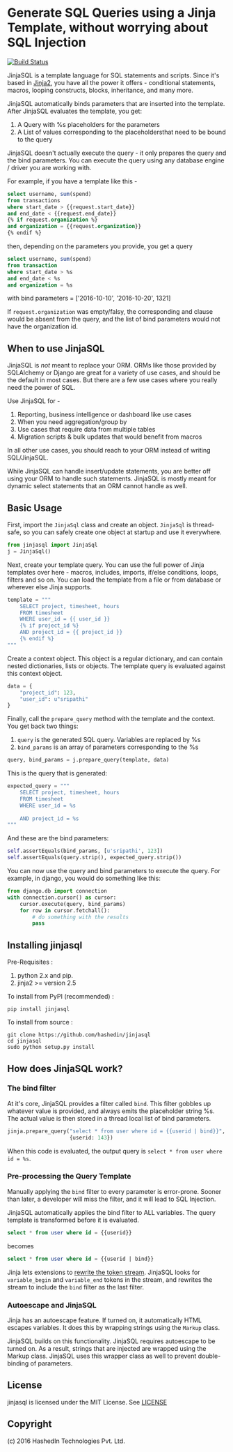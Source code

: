 # Generate SQL Queries using a Jinja Template, without worrying about SQL Injection #

[![Build Status](https://travis-ci.org/hashedin/jinjasql.svg?branch=master)](https://travis-ci.org/hashedin/jinjasql)

JinjaSQL is a template language for SQL statements and scripts. 
Since it's based in [Jinja2](http://jinja.pocoo.org/), 
you have all the power it offers - conditional statements, macros,
looping constructs, blocks, inheritance, and many more.

JinjaSQL automatically binds parameters that are inserted into the template.
After JinjaSQL evaluates the template, you get:

1. A Query with %s placeholders for the parameters
2. A List of values corresponding to the placeholdersthat need to be bound to the query

JinjaSQL doesn't actually execute the query - it only prepares the 
query and the bind parameters. You can execute the query using any 
database engine / driver you are working with.

For example, if you have a template like this -

```sql    
select username, sum(spend)
from transactions
where start_date > {{request.start_date}}
and end_date < {{request.end_date}}
{% if request.organization %}
and organization = {{request.organization}}
{% endif %}
```

then, depending on the parameters you provide, you get a query

```sql
select username, sum(spend)
from transaction
where start_date > %s
and end_date < %s
and organization = %s
```
with bind parameters = ['2016-10-10', '2016-10-20', 1321]

If `request.organization` was empty/falsy, the corresponding and clause
would be absent from the query, and the list of bind parameters
would not have the organization id.

## When to use JinjaSQL ##

JinjaSQL is *not* meant to replace your ORM. ORMs like those provided
by SQLAlchemy or Django are great for a variety of use cases, and should
be the default in most cases. But there are a few use cases where 
you really need the power of SQL.

Use JinjaSQL for - 

1. Reporting, business intelligence or dashboard like use cases
1. When you need aggregation/group by
1. Use cases that require data from multiple tables
1. Migration scripts & bulk updates that would benefit from macros

In all other use cases, you should reach to your ORM 
instead of writing SQL/JinjaSQL.

While JinjaSQL can handle insert/update statements, you are better off
using your ORM to handle such statements. JinjaSQL is mostly meant 
for dynamic select statements that an ORM cannot handle as well.

## Basic Usage ##

First, import the `JinjaSql` class and create an object. `JinjaSql` is thread-safe, so you can safely create one object at startup and use it everywhere.

```python
from jinjasql import JinjaSql
j = JinjaSql()
```

Next, create your template query. You can use the full power of Jinja templates over here - macros, includes, imports, if/else conditions, loops, filters and so on. You can load the template from a file or from database or wherever else Jinja supports.

```python
template = """
    SELECT project, timesheet, hours
    FROM timesheet
    WHERE user_id = {{ user_id }}
    {% if project_id %}
    AND project_id = {{ project_id }}
    {% endif %}
"""
```

Create a context object. This object is a regular dictionary, and can contain nested dictionaries, lists or objects. The template query is evaluated against this context object.

```python
data = {
    "project_id": 123,
    "user_id": u"sripathi"
}
```

Finally, call the `prepare_query` method with the template and the context. You get back two things:

1. `query` is the generated SQL query. Variables are replaced by %s
1. `bind_params` is an array of parameters corresponding to the %s

```python
query, bind_params = j.prepare_query(template, data)
```

This is the query that is generated:
```python
expected_query = """
    SELECT project, timesheet, hours
    FROM timesheet
    WHERE user_id = %s
    
    AND project_id = %s
"""
```

And these are the bind parameters:
```python
self.assertEquals(bind_params, [u'sripathi', 123])
self.assertEquals(query.strip(), expected_query.strip())
```

You can now use the query and bind parameters to execute the query. For example, in django, you would do something like this:

```python
from django.db import connection
with connection.cursor() as cursor:
    cursor.execute(query, bind_params)
    for row in cursor.fetchall():
        # do something with the results
        pass
```

## Installing jinjasql ##

Pre-Requisites : 

1. python 2.x and pip.
2. jinja2 >= version 2.5

To install from PyPI (recommended) :

    pip install jinjasql
    
To install from source : 

    git clone https://github.com/hashedin/jinjasql
    cd jinjasql
    sudo python setup.py install

## How does JinjaSQL work? ##

### The bind filter ###

At it's core, JinjaSQL provides a filter called `bind`. This filter gobbles up whatever value is provided, and always emits the placeholder string %s. The actual value is then stored in a thread local list of bind parameters.

```python
jinja.prepare_query("select * from user where id = {{userid | bind}}", 
                    {userid: 143})
```

When this code is evaluated, the output query is `select * from user where id = %s`. 

### Pre-processing the Query Template ###

Manually applying the `bind` filter to every parameter is error-prone. Sooner than later, a developer will miss the filter, and it will lead to SQL Injection.

JinjaSQL automatically applies the bind filter to ALL variables. The query template is transformed before it is evaluated.

```sql
select * from user where id = {{userid}}
```

becomes 
```sql
select * from user where id = {{userid | bind}}
```

Jinja lets extensions to [rewrite the token stream](http://jinja.pocoo.org/docs/dev/extensions/#jinja2.ext.Extension.filter_stream). JinjaSQL looks for `variable_begin` and `variable_end` tokens in the stream, and rewrites the stream to include the `bind` filter as the last filter.

### Autoescape and JinjaSQL ###

Jinja has an autoescape feature. If turned on, it automatically HTML escapes variables. It does this by wrapping strings using the `Markup` class.

JinjaSQL builds on this functionality. JinjaSQL requires autoescape to be turned on. As a result, strings that are injected are wrapped using the Markup class. JinjaSQL uses this wrapper class as well to prevent double-binding of parameters.


## License

jinjasql is licensed under the MIT License. See [LICENSE](https://github.com/hashedin/jinjasql/blob/master/LICENSE)

## Copyright 

(c) 2016 HashedIn Technologies Pvt. Ltd.

